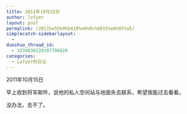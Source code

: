 ```yaml
---
title: 2011年10月15日
author: lofyer
layout: post
permalink: /2011%e5%b9%b410%e6%9c%8815%e6%97%a5/
simplecatch-sidebarlayout:
  - 
duoshuo_thread_id:
  - 1234836220387786826
categories:
  - Lofyer的日记
---
```

2011年10月15日

早上收到将军邮件，说他的私人空间站与地面失去联系，希望我能过去看看。

没办法，去不了。